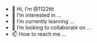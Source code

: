 - 👋 Hi, I’m @1122ttt
- 👀 I’m interested in ...
- 🌱 I’m currently learning ...
- 💞️ I’m looking to collaborate on ...
- 📫 How to reach me ...

<!---
1122ttt/1122ttt is a ✨ special ✨ repository because its `README.md` (this file) appears on your GitHub profile.
You can click the Preview link to take a look at your changes.
--->
